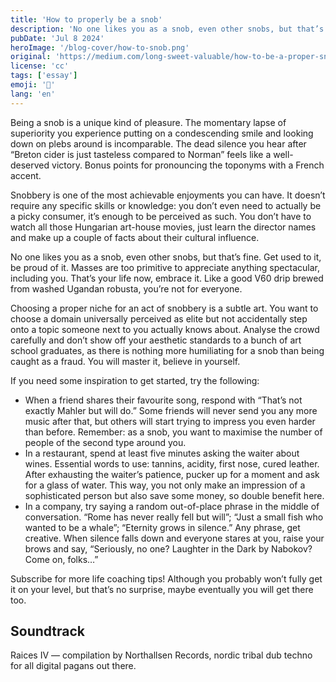 ```yaml
---
title: 'How to properly be a snob'
description: 'No one likes you as a snob, even other snobs, but that’s fine. Get used to it, be proud of it. Masses are too primitive to appreciate anything spectacular, including you.'
pubDate: 'Jul 8 2024'
heroImage: '/blog-cover/how-to-snob.png'
original: 'https://medium.com/long-sweet-valuable/how-to-be-a-proper-snob-ce74abcbc737'
license: 'cc'
tags: ['essay']
emoji: '🍷'
lang: 'en'
---
```


Being a snob is a unique kind of pleasure. The momentary lapse of superiority you experience putting on a condescending smile and looking down on plebs around is incomparable. The dead silence you hear after “Breton cider is just tasteless compared to Norman” feels like a well-deserved victory. Bonus points for pronouncing the toponyms with a French accent.

Snobbery is one of the most achievable enjoyments you can have. It doesn’t require any specific skills or knowledge: you don’t even need to actually be a picky consumer, it’s enough to be perceived as such. You don’t have to watch all those Hungarian art-house movies, just learn the director names and make up a couple of facts about their cultural influence.

No one likes you as a snob, even other snobs, but that’s fine. Get used to it, be proud of it. Masses are too primitive to appreciate anything spectacular, including you. That’s your life now, embrace it. Like a good V60 drip brewed from washed Ugandan robusta, you’re not for everyone.

Choosing a proper niche for an act of snobbery is a subtle art. You want to choose a domain universally perceived as elite but not accidentally step onto a topic someone next to you actually knows about. Analyse the crowd carefully and don’t show off your aesthetic standards to a bunch of art school graduates, as there is nothing more humiliating for a snob than being caught as a fraud. You will master it, believe in yourself.

If you need some inspiration to get started, try the following:
* When a friend shares their favourite song, respond with “That’s not exactly Mahler but will do.” Some friends will never send you any more music after that, but others will start trying to impress you even harder than before. Remember: as a snob, you want to maximise the number of people of the second type around you.
* In a restaurant, spend at least five minutes asking the waiter about wines. Essential words to use: tannins, acidity, first nose, cured leather. After exhausting the waiter’s patience, pucker up for a moment and ask for a glass of water. This way, you not only make an impression of a sophisticated person but also save some money, so double benefit here.
* In a company, try saying a random out-of-place phrase in the middle of conversation. “Rome has never really fell but will”; “Just a small fish who wanted to be a whale”; “Eternity grows in silence.” Any phrase, get creative. When silence falls down and everyone stares at you, raise your brows and say, “Seriously, no one? Laughter in the Dark by Nabokov? Come on, folks…”

Subscribe for more life coaching tips! Although you probably won’t fully get it on your level, but that’s no surprise, maybe eventually you will get there too.

## Soundtrack
Raices IV — compilation by Northallsen Records, nordic tribal dub techno for all digital pagans out there.
